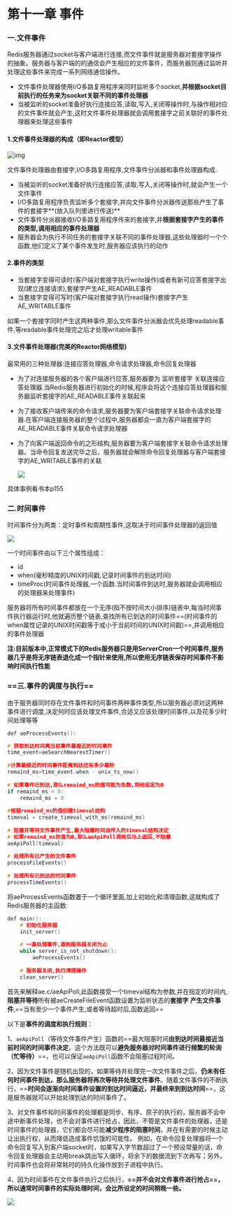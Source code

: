 # 第十一章 事件

### 一.文件事件

Redis服务器通过socket与客户端进行连接,而文件事件就是服务器对套接字操作的抽象。服务器与客户端的的通信会产生相应的文件事件，而服务器则通过监听并处理这些事件来完成一系列网络通信操作。

* 文件事件处理器使用I/O多路复用程序来同时监听多个socket,**并根据socket目前执行的任务来为socket关联不同的事件处理器**
* 当被监听的socket准备好执行连接应答,读取,写入,关闭等操作时,与操作相对应的文件事件就会产生,这时文件事件处理器就会调用套接字之前关联好的事件处理器来处理这些事件                                                                                                                                                                                                                                                                                                                                                                                                                                                                                                                                                                                                                                                                                                                                                                                                                                                                                                                                                                                                                                                                                                                                                                                                                                                                                                                                                                                                                                                                                                                                                                                                                                                                                                                                                                                                                                                                                                                                                                                                                                                                                                                                                                                                                                                                                                                                                                                                                                                                                                                                                                                                                                                                                                                                                 

#### 1.文件事件处理器的构成（即Reactor模型）

![img](https://img-blog.csdn.net/20180409084852324?watermark/2/text/aHR0cHM6Ly9ibG9nLmNzZG4ubmV0L3UwMTQ1OTA3NTc=/font/5a6L5L2T/fontsize/400/fill/I0JBQkFCMA==/dissolve/70)

文件事件处理器由套接字,I/O多路复用程序,文件事件分派器和事件处理器构成.

* 当被监听的socket准备好执行连接应答,读取,写入,关闭等操作时,就会产生一个文件事件
* I/O多路复用程序负责监听多个套接字,并向文件事件分派器传送那些产生了事件的套接字**(放入队列里进行传送)**
* 文件事件分派器接收I/O多路复用程序传来的套接字,并**根据套接字产生的事件的类型,调用相应的事件处理器**
* 服务器会为执行不同任务的套接字关联不同的事件处理器,这些处理器时一个个函数,他们定义了某个事件发生时,服务器应该执行的动作

#### 2.事件的类型

* 当套接字变得可读时(客户端对套接字执行write操作)或者有新可应答套接字出现(建立连接请求),套接字产生AE_READABLE事件
* 当套接字变得可写时(客户端对套接字执行read操作)套接字产生AE_WRITABLE事件

如果一个套接字同时产生这两种事件,那么文件事件分派器会优先处理readable事件,等readable事件处理完之后才处理writable事件

#### 3.文件事件处理器(完美的Reactor网络模型)

最常用的三种处理器:连接应答处理器,命令请求处理器,命令回复处理器

* 为了对连接服务器的各个客户端进行应答,服务器要为 监听套接字 关联连接应答处理器.当Redis服务器进行初始化的时候,程序会将这个连接应答处理器和服务器监听套接字的AE_READABLE事件关联起来

* 为了接收客户端传来的命令请求,服务器要为客户端套接字关联命令请求处理器.在客户端连接服务器的整个过程中,服务器都会一直为客户端套接字的AE_READABLE事件关联命令请求处理器

* 为了向客户端返回命令的之形结构,服务器要为客户端套接字关联命令请求处理器。当命令回复发送完毕之后，服务器就会解除命令回复处理器与客户端套接字的AE_WRITABLE事件的关联

  ![](E:\Typora\resources\redis\10118224-70f62b9d21c8d52e.png)

具体事例看书本p155

### 二.时间事件

时间事件分为两类：定时事件和周期性事件,这取决于时间事件处理器的返回值

![](E:\Typora\resources\redis\0bll3l8nmx.jpeg)

一个时间事件由以下三个属性组成：

* id
* when(毫秒精度的UNIX时间戳,记录时间事件的到达时间)
* timeProc(时间事件处理器,一个函数.当时间事件到达时,服务器就会调用相应的处理器来处理事件)

服务器将所有时间事件都放在一个无序(指不按时间大小排序)链表中,每当时间事件执行器运行时,他就遍历整个链表,查找所有已到达的时间事件==(时间事件的when属性记录的UNIX时间戳等于或小于当前时间的UNIX时间戳)==,并调用相应的事件处理器

**注:目前版本中,正常模式下的Redis服务器只是用ServerCron一个时间事件,服务器几乎是将无序链表退化成一个指针来使用,所以使用无序链表保存时间事件不影响时间执行性能**

### ==三.事件的调度与执行==

由于服务器同时存在文件事件和时间事件两种事件类型,所以服务器必须对这两种事件进行调度,决定何时应该处理文件事件,合适又应该处理时间事件,以及花多少时间处理等等

```c
def aeProcessEvents():

# 获取到达时间离当前事件最接近的时间事件
time_event=aeSearchNearestTimer()
    
#计算最接近的时间事件距离到达还有多少毫秒
remaind_ms=time_event.when - unix_ts_now()
    
# 如果事件已到达,那么remaind_ms的值可能为负数,将他设定为0
if remaind_ms < 0:
	remaind_ms = 0
        
#根据remaind_ms的值创建timeval结构
timeval = create_timeval_with_ms(remaind_ms)
      
# 阻塞并等待文件事件产生,最大阻塞时间由传入的timeval结构决定
# 如果remaind_ms的值为0,那么aeApiPoll调用后马上返回,不阻塞
aeApiPoll(timeval)
        
# 处理所有已产生的文件事件
processFileEvents()  
        
# 处理所有已到达的时间事件        
processTimeEvents()        
```

将aeProcessEvents函数置于一个循环里面,加上初始化和清理函数,这就构成了Redis服务器的主函数:

```c
def main():
	# 初始化服务器
	init_server()
    
    # 一直处理事件,直到服务器关闭为止
    while server_is_not_shutdown():
		aeProcessEvents()
    
    # 服务器关闭,执行清理操作
    clean_server()
```

首先来解释ae.c/aeApiPoll,此函数接受一个timeval结构为参数,并在指定的时间内,**阻塞并等待**所有被aeCreateFileEvent函数设置为监听状态的**套接字** **产生文件事件**,==当有至少一个事件产生,或者等待超时后,函数返回==

以下是**事件的调度和执行规则**：

1、`aeApiPoll`（等待文件事件产生）函数的==最大阻塞时间**由到达时间最接近当前时间的时间事件决定**，这个方法既可以**避免服务器对时间事件进行频繁的轮询（忙等待）**==，也可以保证`aeApiPoll`函数不会阻塞过程时间。

2、因为文件事件是随机出现的，如果等待并处理完一次文件事件之后，**仍未有任何时间事件到达，那么服务器将再次等待并处理文件事件**。随着文件事件的不断执行，==**时间会逐渐向时间事件设置的到达时间逼近，并最终来到到达时间**==，这是服务器就可以开始处理到达的时间事件了。

3、对文件事件和时间事件的处理都是同步、有序、原子的执行的，服务器不会中途中断事件处理，也不会对事件进行抢占，因此，不管是文件事件的处理器，还是时间事件的处理器，它们都会尽可能**减少程序的阻塞时间**，并在有需要的时候主动让出执行权，从而降低造成事件饥饿的可能性。
 例如，在命令回复处理器将一个命令回复写入到客户端socket时，如果写入字节数超过了一个预设常量的话，命令回复处理器会主动用break跳出写入循环，将余下的数据流到下次再写；另外，时间事件也会将非常耗时的持久化操作放到子进程中执行。

4、因为时间事件在文件事件执行之后执行，**==并不会对文件事件进行抢占==，所以通常时间事件的实际处理时间，会比所设定的时间稍晚一些。**

![](E:\Typora\resources\redis\10118224-0e8391f35448bb55.png)

